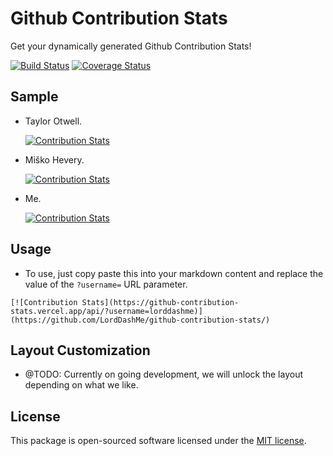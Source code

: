 # Github Contribution Stats

Get your dynamically generated Github Contribution Stats!

[![Build Status](https://img.shields.io/travis/LordDashMe/github-contribution-stats/master.svg?style=flat-square)](https://travis-ci.org/LordDashMe/github-contribution-stats) [![Coverage Status](https://img.shields.io/coveralls/LordDashMe/github-contribution-stats/master.svg?style=flat-square)](https://coveralls.io/github/LordDashMe/github-contribution-stats?branch=master)

## Sample

- Taylor Otwell.

  [![Contribution Stats](https://github-contribution-stats.vercel.app/api/?username=taylorotwell)](https://github.com/LordDashMe/github-contribution-stats/)

- Miško Hevery.

  [![Contribution Stats](https://github-contribution-stats.vercel.app/api/?username=mhevery)](https://github.com/LordDashMe/github-contribution-stats/)

- Me.

  [![Contribution Stats](https://github-contribution-stats.vercel.app/api/?username=lorddashme)](https://github.com/LordDashMe/github-contribution-stats/)

## Usage

- To use, just copy paste this into your markdown content and replace the value of the ```?username=``` URL parameter.

```text
[![Contribution Stats](https://github-contribution-stats.vercel.app/api/?username=lorddashme)](https://github.com/LordDashMe/github-contribution-stats/)
```

## Layout Customization

- @TODO: Currently on going development, we will unlock the layout depending on what we like.

## License

This package is open-sourced software licensed under the [MIT license](https://opensource.org/licenses/MIT).
